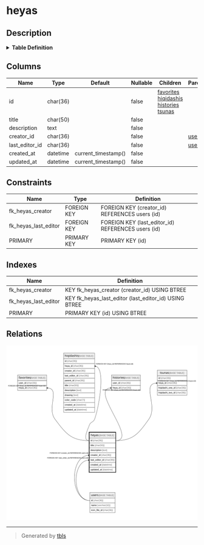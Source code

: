 # heyas

## Description

<details>
<summary><strong>Table Definition</strong></summary>

```sql
CREATE TABLE `heyas` (
  `id` char(36) NOT NULL,
  `title` char(50) NOT NULL,
  `description` text NOT NULL,
  `creator_id` char(36) NOT NULL,
  `last_editor_id` char(36) NOT NULL,
  `created_at` datetime NOT NULL DEFAULT current_timestamp(),
  `updated_at` datetime NOT NULL DEFAULT current_timestamp(),
  PRIMARY KEY (`id`),
  KEY `fk_heyas_last_editor` (`last_editor_id`),
  KEY `fk_heyas_creator` (`creator_id`),
  CONSTRAINT `fk_heyas_creator` FOREIGN KEY (`creator_id`) REFERENCES `users` (`id`) ON UPDATE CASCADE,
  CONSTRAINT `fk_heyas_last_editor` FOREIGN KEY (`last_editor_id`) REFERENCES `users` (`id`) ON UPDATE CASCADE
) ENGINE=InnoDB DEFAULT CHARSET=utf8mb4
```

</details>

## Columns

| Name | Type | Default | Nullable | Children | Parents | Comment |
| ---- | ---- | ------- | -------- | -------- | ------- | ------- |
| id | char(36) |  | false | [favorites](favorites.md) [hiqidashis](hiqidashis.md) [histories](histories.md) [tsunas](tsunas.md) |  |  |
| title | char(50) |  | false |  |  |  |
| description | text |  | false |  |  |  |
| creator_id | char(36) |  | false |  | [users](users.md) |  |
| last_editor_id | char(36) |  | false |  | [users](users.md) |  |
| created_at | datetime | current_timestamp() | false |  |  |  |
| updated_at | datetime | current_timestamp() | false |  |  |  |

## Constraints

| Name | Type | Definition |
| ---- | ---- | ---------- |
| fk_heyas_creator | FOREIGN KEY | FOREIGN KEY (creator_id) REFERENCES users (id) |
| fk_heyas_last_editor | FOREIGN KEY | FOREIGN KEY (last_editor_id) REFERENCES users (id) |
| PRIMARY | PRIMARY KEY | PRIMARY KEY (id) |

## Indexes

| Name | Definition |
| ---- | ---------- |
| fk_heyas_creator | KEY fk_heyas_creator (creator_id) USING BTREE |
| fk_heyas_last_editor | KEY fk_heyas_last_editor (last_editor_id) USING BTREE |
| PRIMARY | PRIMARY KEY (id) USING BTREE |

## Relations

![er](heyas.svg)

---

> Generated by [tbls](https://github.com/k1LoW/tbls)
